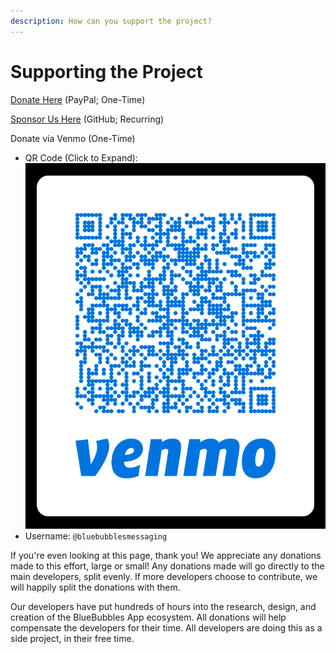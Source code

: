 ```yaml
---
description: How can you support the project?
---
```


# Supporting the Project

[Donate Here](https://bluebubbles.app/donate/) (PayPal; One-Time)

[Sponsor Us Here](https://github.com/sponsors/BlueBubblesApp) (GitHub; Recurring)

Donate via Venmo (One-Time)

* QR Code (Click to Expand): <img src=".gitbook/assets/markup_qr_2.png" alt="" data-size="line">
* Username: `@bluebubblesmessaging`

If you're even looking at this page, thank you! We appreciate any donations made to this effort, large or small! Any donations made will go directly to the main developers, split evenly. If more developers choose to contribute, we will happily split the donations with them.

Our developers have put hundreds of hours into the research, design, and creation of the BlueBubbles App ecosystem. All donations will help compensate the developers for their time. All developers are doing this as a side project, in their free time.
